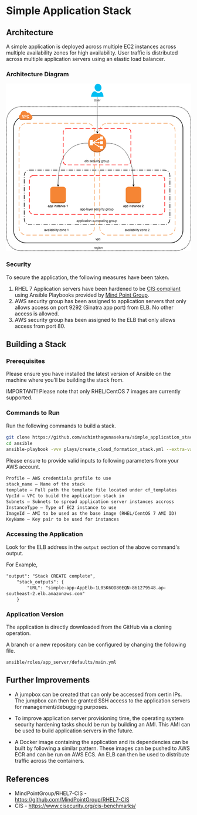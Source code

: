 # Simple Application Stack

## Architecture

A simple application is deployed across multiple EC2 instances across multiple availability zones for high availability. User traffic is distributed across multiple application servers using an elastic load balancer.

### Architecture Diagram

![Simple Application Architecture](images/simple-application.png "Simple Application Architecture")

### Security

To secure the application, the following measures have been taken.

1.	RHEL 7 Application servers have been hardened to be [CIS compliant](https://www.cisecurity.org/cis-benchmarks/) using Ansible Playbooks provided by [Mind Point Group](https://github.com/MindPointGroup/RHEL7-CIS).
2.	AWS security group has been assigned to application servers that only allows access on port 9292 (Sinatra app port) from ELB. No other access is allowed.
3.	AWS security group has been assigned to the ELB that only allows access from port 80.

## Building a Stack

### Prerequisites

Please ensure you have installed the latest version of Ansible on the machine where you’ll be building the stack from.

IMPORTANT! Please note that only RHEL/CentOS 7 images are currently supported.

### Commands to Run

Run the following commands to build a stack.

```bash
git clone https://github.com/achinthagunasekara/simple_application_stack.git
cd ansible
ansible-playbook -vvv plays/create_cloud_formation_stack.yml --extra-vars '{"profile": "sandpit", "stack_name": "archie-simpe-application-stack-2", "template": "/Git_Workspace/simple_application_stack/cf_templates/simple_application_stack.yml", "template_parameters": {"VpcId": "vpc-123456", "Subnets": "subnet-123456", "InstanceType": "t2.micro", "ImageId": "ami-67589505", "KeyName": "archie-sandpit"}}'
```

Please ensure to provide valid inputs to following parameters from your AWS account.

```
Profile – AWS credentials profile to use
stack_name – Name of the stack
template – Full path the template file located under cf_templates
VpcId – VPC to build the application stack in
Subnets – Subnets to spread application server instances accross
InstanceType – Type of EC2 instance to use
ImageId – AMI to be used as the base image (RHEL/CentOS 7 AMI ID)
KeyName – Key pair to be used for instances
```

### Accessing the Application

Look for the ELB address in the `output` section of the above command's output.

For Example,

```
"output": "Stack CREATE complete",
    "stack_outputs": {
        "URL": "simple-app-AppElb-1L05K6OD80EQN-861279548.ap-southeast-2.elb.amazonaws.com"
    }
```

### Application Version

The application is directly downloaded from the GitHub via a cloning operation.

A branch or a new repository can be configured by changing the following file.

```
ansible/roles/app_server/defaults/main.yml
```

## Further Improvements

* A jumpbox can be created that can only be accessed from certin IPs. The jumpbox can then be granted SSH access to the application servers for management/debugging purposes.

* To improve application server provisioning time, the operating system security hardening tasks should be run by building an AMI. This AMI can be used to build application servers in the future.

* A Docker image containing the application and its dependencies can be built by following a similar pattern. These images can be pushed to AWS ECR and can be run on AWS ECS. An ELB can then be used to distribute traffic across the containers.

## References 

* MindPointGroup/RHEL7-CIS - https://github.com/MindPointGroup/RHEL7-CIS
* CIS - https://www.cisecurity.org/cis-benchmarks/
